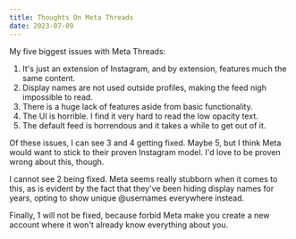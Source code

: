 ```yaml
---
title: Thoughts On Meta Threads
date: 2023-07-09
---
```


My five biggest issues with Meta Threads:

1. It's just an extension of Instagram, and by extension, features much the same content.
2. Display names are not used outside profiles, making the feed nigh impossible to read.
3. There is a huge lack of features aside from basic functionality.
4. The UI is horrible. I find it very hard to read the low opacity text.
5. The default feed is horrendous and it takes a while to get out of it.

Of these issues, I can see 3 and 4 getting fixed. Maybe 5, but I think Meta would want to stick to their proven Instagram model. I'd love to be proven wrong about this, though.

I cannot see 2 being fixed. Meta seems really stubborn when it comes to this, as is evident by the fact that they've been hiding display names for years, opting to show unique @usernames everywhere instead.

Finally, 1 will not be fixed, because forbid Meta make you create a new account where it won't already know everything about you.